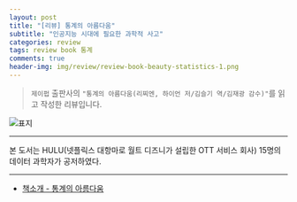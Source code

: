 ```yaml
---  
layout: post  
title: "[리뷰] 통계의 아름다움"  
subtitle: "인공지능 시대에 필요한 과학적 사고"  
categories: review  
tags: review book 통계  
comments: true  
header-img: img/review/review-book-beauty-statistics-1.png
---  
```

  
> `제이펍` 출판사의 `"통계의 아름다움(리찌엔, 하이언 저/김슬기 역/김재광 감수)"`를 읽고 작성한 리뷰입니다.  

![표지](https://theorydb.github.io/assets/img/review/review-book-beauty-statistics-1.png)  

---

본 도서는 HULU(넷플릭스 대항마로 월트 디즈니가 설립한 OTT 서비스 회사) 15명의 데이터 과학자가 공저하였다. 


---

* [책소개 - 통계의 아름다움](http://www.yes24.com/Product/Goods/94466796)
